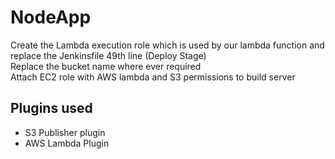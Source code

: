 # NodeApp
Create the Lambda execution role which is used by our lambda function and replace the Jenkinsfile 49th line (Deploy Stage)  <br />
Replace the bucket name where ever required <br />
Attach EC2 role with AWS lambda and S3 permissions to build server<br />

## Plugins used
<ul><li>S3 Publisher plugin</li>
<li>AWS Lambda Plugin</li></ul>
